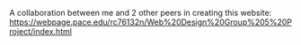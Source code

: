 A collaboration between me and 2 other peers in creating this website: https://webpage.pace.edu/rc76132n/Web%20Design%20Group%205%20Project/index.html
